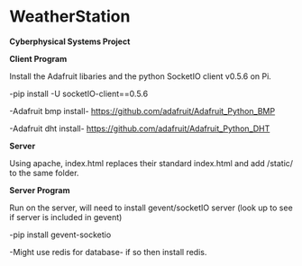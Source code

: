 # WeatherStation
**Cyberphysical Systems Project**

**Client Program**

Install the Adafruit libaries and the  python SocketIO client v0.5.6 on Pi.


-pip install -U socketIO-client==0.5.6

-Adafruit bmp install- https://github.com/adafruit/Adafruit_Python_BMP

-Adafruit dht install- https://github.com/adafruit/Adafruit_Python_DHT


**Server**

Using apache, index.html replaces their standard index.html and add /static/ to the same folder. 


**Server Program**

Run on the server, will need to install gevent/socketIO server (look up to see if server is included in gevent)

-pip install gevent-socketio

-Might use redis for database- if so then install redis.
